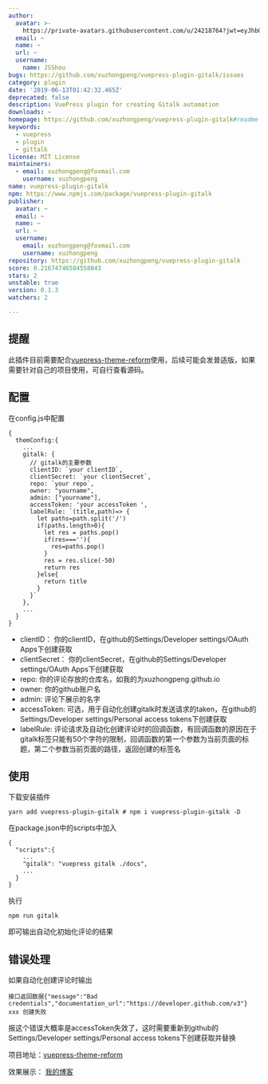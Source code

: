 ```yaml
---
author:
  avatar: >-
    https://private-avatars.githubusercontent.com/u/24218764?jwt=eyJhbGciOiJIUzI1NiIsInR5cCI6IkpXVCJ9.eyJpc3MiOiJnaXRodWIuY29tIiwiYXVkIjoicmF3LmdpdGh1YnVzZXJjb250ZW50LmNvbSIsImtleSI6ImtleTEiLCJleHAiOjE3MzQ2NzM1NjAsIm5iZiI6MTczNDY3MjM2MCwicGF0aCI6Ii91LzI0MjE4NzY0In0.OsslQWbmdu16-7rT64P49FsVGDRg7vS6B_5jz-9R7oI&v=4
  email: ~
  name: ~
  url: ~
  username:
    name: JSShou
bugs: https://github.com/xuzhongpeng/vuepress-plugin-gitalk/issues
category: plugin
date: '2019-06-13T01:42:32.465Z'
deprecated: false
description: VuePress plugin for creating Gitalk automation
downloads: ~
homepage: https://github.com/xuzhongpeng/vuepress-plugin-gitalk#readme
keywords:
  - vuepress
  - plugin
  - gittalk
license: MIT License
maintainers:
  - email: xuzhongpeng@foxmail.com
    username: xuzhongpeng
name: vuepress-plugin-gitalk
npm: https://www.npmjs.com/package/vuepress-plugin-gitalk
publisher:
  avatar: ~
  email: ~
  name: ~
  url: ~
  username:
    email: xuzhongpeng@foxmail.com
    username: xuzhongpeng
repository: https://github.com/xuzhongpeng/vuepress-plugin-gitalk
score: 0.21674746584558843
stars: 2
unstable: true
version: 0.1.3
watchers: 2

---
```



## 提醒

此插件目前需要配合[vuepress-theme-reform](https://github.com/xuzhongpeng/vuepress-theme-reform)使用，后续可能会发普适版，如果需要针对自己的项目使用，可自行查看源码。

## 配置

在config.js中配置
```
{
  themConfig:{
    ...
    gitalk: {
      // gitalk的主要参数
      clientID: `your clientID`,
      clientSecret: `your clientSecret`,
      repo: `your repo`,
      owner: "yourname",
      admin: ["yourname"],
      accessToken: 'your accessToken ',
      labelRule: `(title,path)=> {
        let paths=path.split('/')
        if(paths.length>0){
          let res = paths.pop()
          if(res===''){
            res=paths.pop()
          }
          res = res.slice(-50)
          return res
        }else{
          return title
        }
      }`
    },
    ...
  }
}
```
- clientID： 你的clientID，在github的Settings/Developer settings/OAuth Apps下创建获取
- clientSecret：  你的clientSecret，在github的Settings/Developer settings/OAuth Apps下创建获取
- repo: 你的评论存放的仓库名，如我的为xuzhongpeng.github.io
- owner: 你的github账户名
- admin: 评论下展示的名字
- accessToken: 可选，用于自动化创建gitalk时发送请求的taken，在github的Settings/Developer settings/Personal access tokens下创建获取
- labelRule: 评论请求及自动化创建评论时的回调函数，有回调函数的原因在于gitalk标签只能有50个字符的限制，回调函数的第一个参数为当前页面的标题，第二个参数当前页面的路径，返回创建的标签名

## 使用

下载安装插件
```
yarn add vuepress-plugin-gitalk # npm i vuepress-plugin-gitalk -D
```
在package.json中的scripts中加入
```
{
  "scripts":{
    ...
    "gitalk": "vuepress gitalk ./docs",
    ...
  }
}
```
执行
```
npm run gitalk
```
即可输出自动化初始化评论的结果

## 错误处理
如果自动化创建评论时输出
```
接口返回数据{"message":"Bad credentials","documentation_url":"https://developer.github.com/v3"}
xxx 创建失败
```
报这个错误大概率是accessToken失效了，这时需要重新到github的Settings/Developer settings/Personal access tokens下创建获取并替换

项目地址：[vuepress-theme-reform](https://github.com/xuzhongpeng/vuepress-theme-reform)

效果展示： [我的博客](http://JSShou.cn)